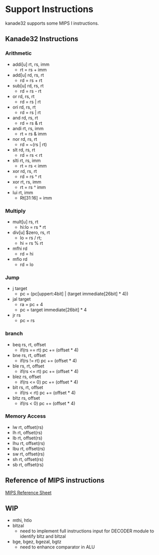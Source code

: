# Support Instructions

kanade32 supports some MIPS I instructions.

## Kanade32 Instructions

### Arithmetic

- addi[u] rt, rs, imm
  - rt = rs + imm
- add[u] rd, rs, rt
  - rd = rs + rt
- sub[u] rd, rs, rt
  - rd = rs - rt
- or rd, rs, rt
  - rd = rs | rt
- ori rd, rs, rt
  - rd = rs | rt
- and rd, rs, rt
  - rd = rs & rt
- andi rt, rs, imm
  - rt = rs & imm
- nor rd, rs, rt
  - rd = ~(rs | rt)
- slt rd, rs, rt
  - rd = rs < rt
- slti rt, rs, imm
  - rt = rs < imm
- xor rd, rs, rt
  - rd = rs ^ rt
- xor rt, rs, imm
  - rt = rs ^ imm
- lui rt, imm
  - Rt[31:16] = imm

### Multiply

- mult[u] rs, rt
  - hi:lo = rs \* rt
- div[u] $zero, rs, rt
  - lo = rs / rt;
  - hi = rs % rt
- mfhi rd
  - rd = hi
- mflo rd
  - rd = lo

### Jump

- j target
  - pc = (pc[uppert:4bit] | (target immediate[26bit] \* 4))
- jal target
  - ra = pc + 4
  - pc = target immediate[26bit] \* 4
- jr rs
  - pc = rs

### branch

- beq rs, rt, offset
  - if(rs == rt) pc += (offset \* 4)
- bne rs, rt, offset
  - if(rs != rt) pc += (offset \* 4)
- ble rs, rt, offset
  - if(rs <= rt) pc += (offset \* 4)
- blez rs, offset
  - if(rs <= 0) pc += (offset \* 4)
- blt rs, rt, offset
  - if(rs < rt) pc += (offset \* 4)
- bltz rs, offset
  - if(rs < 0) pc += (offset \* 4)

### Memory Access

- lw rt, offset(rs)
- lh rt, offset(rs)
- lb rt, offset(rs)
- lhu rt, offset(rs)
- lbu rt, offset(rs)
- sw rt, offset(rs)
- sh rt, offset(rs)
- sb rt, offset(rs)

## Reference of MIPS instructions

[MIPS Reference Sheet](http://www2.engr.arizona.edu/~ece369/Resources/spim/MIPSReference.pdf)

## WIP

- mthi, htlo
- bltzal
  - need to implement full instructions input for DECODER module to identify bltz and bltzal
- bge, bgez, bgezal, bgtz
  - need to enhance comparator in ALU
